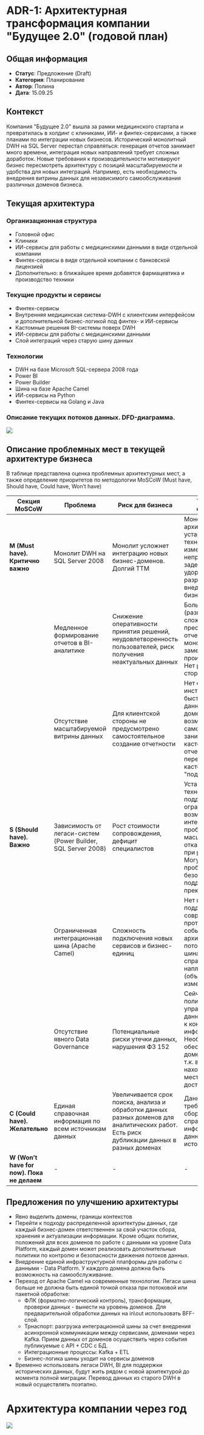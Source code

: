 # ADR-1: Архитектурная трансформация компании "Будущее 2.0" (годовой план)
## Общая информация
- **Статус**: Предложение (Draft)
- **Категория**: Планирование
- **Автор**: Полина
- **Дата**: 15.09.25

## Контекст
Компания "Будущее 2.0" вышла за рамки медицинского стартапа и превратилась в холдинг с клиниками, ИИ- и финтех-сервисами, а также планами по интеграции новых бизнесов. Исторический монолитный DWH на SQL Server перестал справляться: генерация отчетов занимает много времени, интеграция новых направлений требует сложных доработок. Новые требования к производительности мотивируют бизнес пересмотреть архитектуру с позиций масштабируемости и удобства для новых интеграций. Например, есть необходимость внедрения витрины данных для независимого самообслуживания различных доменов бизнеса.

## Текущая архитектура

### Организационная структура
- Головной офис
- Клиники
- ИИ-сервисы для работы с медицинскими данными в виде отдельной компании
- Финтех-сервисы в виде отдельной компании с банковской лицензией
- Дополнительно: в ближайшее время добавятся фармацевтика и производство техники

### Текущие продукты и сервисы
- Финтех-сервисы
- Внутренняя медицинская система-DWH с клиентским интерфейсом и дополнительной бизнес-логикой под финтех- и ИИ-сервисы
- Кастомные решения BI-системы поверх DWH
- ИИ-сервисы для работы с медицинскими данными
- Слой интеграций через старую шину данных

### Технологии
- DWH на базе Microsoft SQL-сервера 2008 года
- Power BI
- Power Builder
- Шина на базе Apache Camel
- ИИ-сервисы на Python
- Финтех-сервисы на Golang и Java

### Описание текущих потоков данных. DFD-диаграмма.
![](./dfd_as-is.png)

## Описание проблемных мест в текущей архитектуре бизнеса

В таблице представлена оценка проблемных архитектурных мест, а также определение приоритетов по методологии MoSCoW (Must have, Should have, Could have, Won’t have)

|Секция MoSCoW|Проблема|Риск для бизнеса|Техническое обоснование|
|---|---|---|---|
|**M (Must have). Критично важно**|Монолит DWH на SQL Server 2008|Монолит усложнет интеграцию новых бизнес-доменов. Долгий TTM| Монолитная архитектура, устаревшая технология. Любое изменение может непредсказуемо задеть весь ETL, удорожание разработки при внедрении новой бизнес-логики|
||Медленное формирование отчетов в BI-аналитике|Снижение оперативности принятия решений, неудовлетворенность пользователей, риск получения неактуальных данных|Большие объемы (размеры в ТБ), сложные преобразования отчетности внутри монолитного DWH замедляют производительность. Нет разгрузки в сторону витрин.|
||Отсутствие масштабируемой витрины данных|Для клиентской стороны не предусмотрено самостоятельное создание отчетности|Нет единого инструмента для быстрого доступа к данным разных доменов, нет возможности самостоятельно заниматься кастомизацией отчетности. BI-слой перегружен кастомизациями "под капотом"|
|**S (Should have). Важно**| Зависимость от легаси-систем (Power Builder, SQL Server 2008) |Рост стоимости сопровождения, дефицит специалистов|Устаревшие технологии плохо поддерживаются, ограничены возможности интеграции. Есть проблемы с масштабируемостью, отказоусточивостью при росте нагрузки. Могут возникнуть проблемы с безопасностью, если поддержка продукта прекратится|
||Ограниченная интеграционная шина (Apache Camel)|Сложность подключения новых сервисов и бизнес-единиц|Нет гибкой поддержки современных протоколов и событийной архитектуры. При потоковой обработке шина может не справиться с наплывом данных (объемы данных уже измеряются в ТБ)|
||Отсутствие явного Data Governance|Потенциальные риски утечки данных, нарушения ФЗ 152|Сейчас нет явных политик по управлению данными, доступами к конфиденциальной информации. Необходимо обеспечить ролевую, доменную изоляцию, т.к. все данные находятся в одном месте с одинаковым доступом к ним|
|**C (Could have). Желательно**|Единая справочная информация по всем источникам данных| Увеличивается срок поиска, анализа и обработки данных разных доменов для аналитических работ. Есть риск дубликации данных в разных доменах|Данные разрознены, требуется единый сбор, ведение справочной информации о данных и их источниках|
|**W (Won’t have for now). Пока не делаем** |-|-|-|

## Предложения по улучшению архитектуры
- Явно выделить домены, границы контекстов
- Перейти к подходу распределенной архитектуры данных, где каждый бизнес-домен ответственнен за свой участок сбора, хранения и актуализации информации. Кроме общих политик, положений для всех доменов по работе с данными на уровне Data Platform, каждый домен может реализовать дополнительные политики по контролю и безопасности движения потоков данных.
- Внедрение единой инфраструктурной платформы для работы с данными - Data Platform. У каждого домена должна быть возможность на самообслуживание.
- Переход от Apache Camel на современные технологии. Легаси шина больше не должна быть единой точкой отказа при потоковой или пакетной обработке:
    - ФЛК (форматно-логический контроль), трансформации, проверки данных - вынести на уровень доменов. Для предварительной обработки данных на in\out использовать BFF-слой.
    - Трнаспорт: разгрузка интеграционной шины за счет внедрения асинхронной коммуникации между сервисами, доменами через Kafka. Прием данных от доменов осуществить через события публикуемые с API + CDC с БД. 
    - Интеграционные процессы: Kafka + ETL
    - Бизнес-логика шины уходит на сервисы доменов
- Временно использовать легаси DWH, BI для поддержки исторических данных, будут жить рядом с новой архитектурой до момента полной миграции. Перевод данных из старого DWH в новый осуществлять поэтапно.


# Архитектура компании через год
![](../out/task%201/c4_context_schema/c4_context_schema.svg)